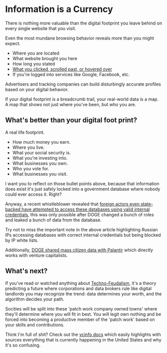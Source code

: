 # Information is a Currency

There is nothing more valuable than the digital footprint you leave behind on every single website that you visit.

Even the most mundane browsing behavior reveals more than you might expect.

- Where you are located
- What website brought you here
- How long you stated
- [What you clicked, scrolled past, or hovered over](https://www.hotjar.com/)
- If you're logged into services like Google, Facebook, etc.

Advertisers and tracking companies can build disturbingly accurate profiles based on your digital behavior.

If your digital footprint is a breadcrumb trail, your real-world data is a map. A map that shows not just where you've been, but who you are.

## What's better than your digital foot print?

A real life footprint.

- How much money you earn.
- Where you live.
- What your social security is.
- What you're investing into.
- What businesses you own.
- Who you vote for.
- What businesses you visit.

I want you to reflect on those bullet points above, because that information does exist it's just safely locked into a government database where nobody could ever access it. Right?

Anyway, a recent whistleblower revealed that [foreign actors even state-backed have attempted to access these databases using valid internal credentials](https://www.npr.org/2025/04/15/nx-s1-5355896/doge-nlrb-elon-musk-spacex-security), this was only possible after DOGE changed a bunch of roles and leaked a bunch of data from the database.

Try not to miss the important note in the above article highlighting Russian IPs accessing databases with correct internal credentials but being blocked by IP white lists.

Additionally, [DOGE shared mass citizen data with Palantir](https://www.wired.com/story/palantir-doge-irs-mega-api-data/) which directly works with venture capitalists.

## What's next?

If you've read or watched anything about [Techno-Feudalism](https://www.youtube.com/watch?v=5RpPTRcz1no), it's a theory predicting a future where corporations and data brokers rule like digital landlords you may recognize the trend: data determines your worth, and the algorithm decides your path.

Socities will be split into these 'patch work company owned towns' where they'll determine where you will fit in best. You will legit own nothing and be forced into becoming a productive member of the 'patch work' based on your skills and contributions.

Think I'm full of shit? Check out the [vcinfo docs](https://www.vcinfodocs.com/tech-fascism-and-infrastructure) which easily highlights with sources everything that is currently happening in the United States and why it's so confusing.
